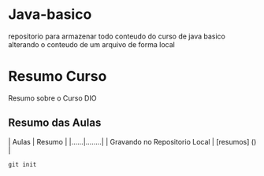 # Java-basico
repositorio para armazenar todo conteudo do curso de java basico
alterando o conteudo de um arquivo de forma local


# Resumo Curso

Resumo sobre o Curso DIO 

## Resumo das Aulas

| Aulas | Resumo |
|......|........|
| Gravando no Repositorio Local | [resumos]
() |

```
git init
```

